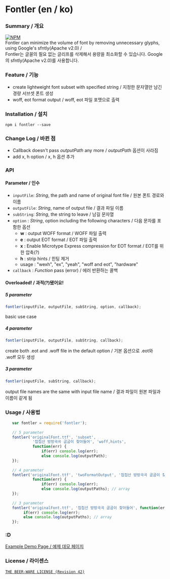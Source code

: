 # Fontler (en / ko)
### Summary / 개요
[![NPM](https://nodei.co/npm/fontler.png?compact=true)](https://nodei.co/npm/fontler/) <br>
Fontler can minimize the volume of font by removing unnecessary glyphs, using Google's sfntly(Apache v2.0) / <br>
Fontler는 글꼴의 필요 없는 글리프를 삭제해서 용량을 최소화할 수 있습니다. Google의 sfntly(Apache v2.0)를 사용합니다.

### Feature / 기능
- create lightweight font subset with specified string / 지정한 문자열만 남긴 경량 서브셋 폰트 생성
- woff, eot format output / woff, eot 파일 포맷으로 출력

### Installation / 설치
`npm i fontler --save`

### Change Log / 바뀐 점
- Callback doesn't pass *outputPath* any more / *outputPath* 옵션이 사라짐
- add x, h option / x, h 옵션 추가

### API
#### Parameter / 인수
- `inputFile`: *String*, the path and name of original font file / 원본 폰트 경로와 이름
- `outputFile`: *String*, name of output file / 결과 파일 이름
- `subString`: *String*, the string to leave / 남길 문자열
- `option` : *String*, option including the following characters / 다음 문자를 포함한 옵션
    - **w** : output WOFF format / WOFF 파일 출력
    - **e** : output EOT format / EOT 파일 출력
    - **x** : Enable Microtype Express compression for EOT format / EOT를 위한 압축(?)
    - **h** : strip hints / 힌팅 제거
    - usage : "wexh", "ex", "yeah", "woff and eot", "hardware"
- `callback` : *Function* pass (error) / 에러 반환하는 콜백

#### Overloaded! / 과적(?)됐어요!
##### 5 parameter
```js
fontler(inputFile, outputFile, subString, option, callback);
```
basic use case

##### 4 parameter
```js
fontler(inputFile, outputFile, subString, callback);
```
create both .eot and .woff file in the default option 
/ 기본 옵션으로 .eot와 .woff 모두 생성

##### 3 parameter
```js
fontler(inputFile, subString, callback);
```
output file names are the same with input file name 
/ 결과 파일이 원본 파일과 이름이 같게 됨

### Usage / 사용법
```js
   var fontler = require('fontler');
   
   // 5 parameter
   fontler('originalFont.ttf', 'subset',
            '첩첩산 방방곡곡 굽굽이 찾아들어', 'woff,hints',
            function(err) {
            	if(err) console.log(err);
            	else console.log(outputPath);
   });
   
   // 4 parameter
   fontler('originalFont.ttf', 'twoFormatOutput', '첩첩산 방방곡곡 굽굽이 찾아들어',
            function(err) {
            	if(err) console.log(err);
            	else console.log(outputPaths); // array
   });
   
   // 3 parameter
   fontler('originalFont.ttf', '첩첩산 방방곡곡 굽굽이 찾아들어', function(err) {
    	if(err) console.log(err);
    	else console.log(outputPaths); // array
   });
```

### :D
[Example Demo Page / 예제 데모 페이지](http://cdn.rawgit.com/dolsup/fontler/master/demopage.html)

### License / 라이센스
[`THE BEER-WARE LICENSE (Revision 42)`](http://en.wikipedia.org/wiki/Beerware)
